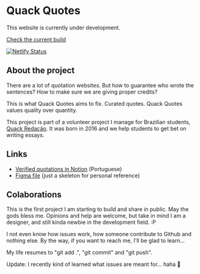 # Quack Quotes

This website is currently under development.

[Check the current build](https://quack-quotes.vercel.app/)

[![Netlify Status](https://api.netlify.com/api/v1/badges/23acca8f-ecdd-4854-9d0a-77714e422f0a/deploy-status)](https://app.netlify.com/sites/stupendous-conkies-7663e2/deploys)

## About the project

There are a lot of quotation websites.
But how to guarantee who wrote the sentences?
How to make sure we are giving proper credits?

This is what Quack Quotes aims to fix. Curated quotes.
Quack Quotes values quality over quantity.

This project is part of a volunteer project I manage for Brazilian students, [Quack Redação](https://quackredacao.com.br/about-us/). It was born in 2016 and we help students to get bet on writing essays.

## Links

- [Verified quotations in Notion](https://clientes-maiane.notion.site/e76a54590cab4f9c9bfa1c6ae44d75cb?v=5690adc414734e06a102bd83a22cf3b0) (Portuguese)
- [Figma file](https://www.figma.com/file/u1PbpsSEC5nEpyOjQfVRGm/Quack-Quotes?node-id=0%3A1&t=096wWxRMy4kc7ktz-1) (just a skeleton for personal reference)

## Colaborations

This is the first project I am starting to build and share in public. May the gods bless me. Opinions and help are welcome, but take in mind I am a designer, and still kinda newbie in the development field. :P

I not even know how issues work, how someone contribute to Github and nothing else. By the way, if you want to reach me, I'll be glad to learn...

My life resumes to "git add .", "git commit" and "git push".

Update: I recently kind of learned what issues are meant for... haha 🙊
